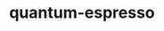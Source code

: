 ---
title: "quantum-espresso"
layout: cache
categories: [package, develop-2024-11-17]
meta: {"versions": ["6.6", "7.4"], "compilers": ["gcc@=11.4.0", "gcc@=12.4.0", "gcc@=7.3.1", "gcc@=9.4.0"], "oss": ["amzn2", "ubuntu20.04", "ubuntu22.04"], "platforms": ["linux"], "targets": ["aarch64", "neoverse_n1", "neoverse_v1", "neoverse_v2", "ppc64le", "x86_64_v3"], "stacks": ["aws-isc", "aws-isc-aarch64", "aws-pcluster-neoverse_v1", "e4s", "e4s-neoverse-v2", "e4s-neoverse_v1", "e4s-power", "root"], "num_specs": 9, "num_specs_by_stack": {"root": 9, "aws-isc-aarch64": 2, "aws-pcluster-neoverse_v1": 2, "aws-isc": 1, "e4s-power": 1, "e4s-neoverse_v1": 1, "e4s-neoverse-v2": 1, "e4s": 1}}
spec_details: [{"hash": "qjbznk4bso7srdoskd3k3gbdvmhov53q", "compiler": "gcc@=7.3.1", "versions": ["7.4"], "os": "amzn2", "platform": "linux", "target": "aarch64", "variants": ["build_system=cmake", "build_type=Release", "~clock", "~elpa", "+epw", "~fox", "generator=make", "~gipaw", "hdf5=none", "~ipo", "~libxc", "+mpi", "~nvtx", "+openmp", "+patch", "~qmcpack", "+scalapack"], "stacks": ["root", "aws-isc-aarch64"], "size": "-", "tarball": "https://binaries.spack.io/develop-2024-11-17/build_cache/linux-amzn2-aarch64/gcc-7.3.1/quantum-espresso-7.4/linux-amzn2-aarch64-gcc-7.3.1-quantum-espresso-7.4-qjbznk4bso7srdoskd3k3gbdvmhov53q.spack"}, {"hash": "2vmymttdommfnyczo2h5v5kj5jxst7fp", "compiler": "gcc@=12.4.0", "versions": ["6.6"], "os": "amzn2", "platform": "linux", "target": "neoverse_n1", "variants": ["build_system=generic", "~clock", "~elpa", "~environ", "+epw", "~fox", "~gipaw", "hdf5=none", "~libxc", "+mpi", "~nvtx", "+openmp", "+patch", "patches=8f17966,f43b741", "~qmcpack", "+scalapack"], "stacks": ["aws-pcluster-neoverse_v1", "root"], "size": "-", "tarball": "https://binaries.spack.io/develop-2024-11-17/build_cache/linux-amzn2-neoverse_n1/gcc-12.4.0/quantum-espresso-6.6/linux-amzn2-neoverse_n1-gcc-12.4.0-quantum-espresso-6.6-2vmymttdommfnyczo2h5v5kj5jxst7fp.spack"}, {"hash": "w6ndbqa6wozhkcqex5fhgy6a55yx2nkh", "compiler": "gcc@=7.3.1", "versions": ["7.4"], "os": "amzn2", "platform": "linux", "target": "neoverse_n1", "variants": ["build_system=cmake", "build_type=Release", "~clock", "~elpa", "+epw", "~fox", "generator=make", "~gipaw", "hdf5=none", "~ipo", "~libxc", "+mpi", "~nvtx", "+openmp", "+patch", "~qmcpack", "+scalapack"], "stacks": ["root", "aws-isc-aarch64"], "size": "-", "tarball": "https://binaries.spack.io/develop-2024-11-17/build_cache/linux-amzn2-neoverse_n1/gcc-7.3.1/quantum-espresso-7.4/linux-amzn2-neoverse_n1-gcc-7.3.1-quantum-espresso-7.4-w6ndbqa6wozhkcqex5fhgy6a55yx2nkh.spack"}, {"hash": "ym5l2etudd7vpqfg5amkmqgl3wyippze", "compiler": "gcc@=12.4.0", "versions": ["6.6"], "os": "amzn2", "platform": "linux", "target": "neoverse_v1", "variants": ["build_system=generic", "~clock", "~elpa", "~environ", "+epw", "~fox", "~gipaw", "hdf5=none", "~libxc", "+mpi", "~nvtx", "+openmp", "+patch", "patches=8f17966,f43b741", "~qmcpack", "+scalapack"], "stacks": ["aws-pcluster-neoverse_v1", "root"], "size": "-", "tarball": "https://binaries.spack.io/develop-2024-11-17/build_cache/linux-amzn2-neoverse_v1/gcc-12.4.0/quantum-espresso-6.6/linux-amzn2-neoverse_v1-gcc-12.4.0-quantum-espresso-6.6-ym5l2etudd7vpqfg5amkmqgl3wyippze.spack"}, {"hash": "cicf53o4c437lkirtu6ynf4u4hau2tc7", "compiler": "gcc@=7.3.1", "versions": ["7.4"], "os": "amzn2", "platform": "linux", "target": "x86_64_v3", "variants": ["build_system=cmake", "build_type=Release", "~clock", "~elpa", "+epw", "~fox", "generator=make", "~gipaw", "hdf5=none", "~ipo", "~libxc", "+mpi", "~nvtx", "+openmp", "+patch", "~qmcpack", "+scalapack"], "stacks": ["root", "aws-isc"], "size": "-", "tarball": "https://binaries.spack.io/develop-2024-11-17/build_cache/linux-amzn2-x86_64_v3/gcc-7.3.1/quantum-espresso-7.4/linux-amzn2-x86_64_v3-gcc-7.3.1-quantum-espresso-7.4-cicf53o4c437lkirtu6ynf4u4hau2tc7.spack"}, {"hash": "2bj4wr643fbajywhjlfj4zx37xeaer74", "compiler": "gcc@=9.4.0", "versions": ["7.4"], "os": "ubuntu20.04", "platform": "linux", "target": "ppc64le", "variants": ["build_system=cmake", "build_type=Release", "~clock", "~elpa", "+epw", "~fox", "generator=make", "~gipaw", "hdf5=none", "~ipo", "~libxc", "+mpi", "~nvtx", "+openmp", "+patch", "~qmcpack", "+scalapack"], "stacks": ["e4s-power", "root"], "size": "-", "tarball": "https://binaries.spack.io/develop-2024-11-17/build_cache/linux-ubuntu20.04-ppc64le/gcc-9.4.0/quantum-espresso-7.4/linux-ubuntu20.04-ppc64le-gcc-9.4.0-quantum-espresso-7.4-2bj4wr643fbajywhjlfj4zx37xeaer74.spack"}, {"hash": "m335gxipfnijswhqypgvetmqb6f767m5", "compiler": "gcc@=11.4.0", "versions": ["7.4"], "os": "ubuntu22.04", "platform": "linux", "target": "neoverse_v1", "variants": ["build_system=cmake", "build_type=Release", "~clock", "~elpa", "+epw", "~fox", "generator=make", "~gipaw", "hdf5=none", "~ipo", "~libxc", "+mpi", "~nvtx", "+openmp", "+patch", "~qmcpack", "+scalapack"], "stacks": ["root", "e4s-neoverse_v1"], "size": "-", "tarball": "https://binaries.spack.io/develop-2024-11-17/build_cache/linux-ubuntu22.04-neoverse_v1/gcc-11.4.0/quantum-espresso-7.4/linux-ubuntu22.04-neoverse_v1-gcc-11.4.0-quantum-espresso-7.4-m335gxipfnijswhqypgvetmqb6f767m5.spack"}, {"hash": "egs5l2hongohshxs5af5xajhpk5scax3", "compiler": "gcc@=11.4.0", "versions": ["7.4"], "os": "ubuntu22.04", "platform": "linux", "target": "neoverse_v2", "variants": ["build_system=cmake", "build_type=Release", "~clock", "~elpa", "+epw", "~fox", "generator=make", "~gipaw", "hdf5=none", "~ipo", "~libxc", "+mpi", "~nvtx", "+openmp", "+patch", "~qmcpack", "+scalapack"], "stacks": ["e4s-neoverse-v2", "root"], "size": "-", "tarball": "https://binaries.spack.io/develop-2024-11-17/build_cache/linux-ubuntu22.04-neoverse_v2/gcc-11.4.0/quantum-espresso-7.4/linux-ubuntu22.04-neoverse_v2-gcc-11.4.0-quantum-espresso-7.4-egs5l2hongohshxs5af5xajhpk5scax3.spack"}, {"hash": "vackmsihzexrob6guwqvfm3xjug4rb5n", "compiler": "gcc@=11.4.0", "versions": ["7.4"], "os": "ubuntu22.04", "platform": "linux", "target": "x86_64_v3", "variants": ["build_system=cmake", "build_type=Release", "~clock", "~elpa", "+epw", "~fox", "generator=make", "~gipaw", "hdf5=none", "~ipo", "~libxc", "+mpi", "~nvtx", "+openmp", "+patch", "~qmcpack", "+scalapack"], "stacks": ["e4s", "root"], "size": "-", "tarball": "https://binaries.spack.io/develop-2024-11-17/build_cache/linux-ubuntu22.04-x86_64_v3/gcc-11.4.0/quantum-espresso-7.4/linux-ubuntu22.04-x86_64_v3-gcc-11.4.0-quantum-espresso-7.4-vackmsihzexrob6guwqvfm3xjug4rb5n.spack"}]
---